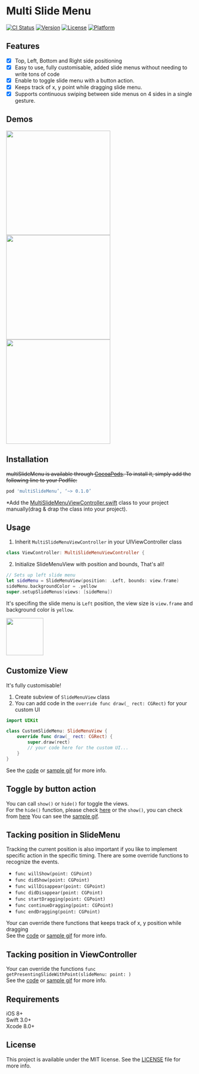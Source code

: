 # Multi Slide Menu

[![CI Status](http://img.shields.io/travis/WataruMaeda/multiSlideMenu.svg?style=flat)](https://travis-ci.org/WataruMaeda/multiSlideMenu)
[![Version](https://img.shields.io/cocoapods/v/multiSlideMenu.svg?style=flat)](http://cocoapods.org/pods/multiSlideMenu)
[![License](https://img.shields.io/cocoapods/l/multiSlideMenu.svg?style=flat)](http://cocoapods.org/pods/multiSlideMenu)
[![Platform](https://img.shields.io/cocoapods/p/multiSlideMenu.svg?style=flat)](http://cocoapods.org/pods/multiSlideMenu)

## Features

- [x] Top, Left, Bottom and Right side positioning
- [x] Easy to use, fully customisable, added slide menus without needing to write tons of code
- [x] Enable to toggle slide menu with a button action.
- [x] Keeps track of x, y point while dragging slide menu.
- [x] Supports continuous swiping between side menus on 4 sides in a single gesture.

## Demos

<img src="https://github.com/WataruMaeda/multiSlideMenu/blob/master/gifs/example1.gif" width="280">  <img src="https://github.com/WataruMaeda/multiSlideMenu/blob/master/gifs/example2.gif" width="280">  <img src="https://github.com/WataruMaeda/multiSlideMenu/blob/master/gifs/example3.gif" width="280">

## Installation

~~multiSlideMenu is available through [CocoaPods](http://cocoapods.org). To install
it, simply add the following line to your Podfile:~~

```ruby
pod 'multiSlideMenu’, ‘~> 0.1.0’
```

*Add the [MultiSlideMenuViewController.swift](https://github.com/WataruMaeda/multiSlideMenu/blob/master/multiSlideMenu/Classes/MultiSlideMenuViewController.swift) class to your project manually(drag & drap the class into your project).

## Usage

 1. Inherit `MultiSlideMenuViewController` in your UIViewController class
 
```Swift
class ViewController: MultiSlideMenuViewController {
```

 2. Initialize SlideMenuView with position and bounds, That's all!
 
```Swift
// Sets up left slide menu
let sideMenu = SlideMenuView(position: .Left, bounds: view.frame)
sideMenu.backgroundColor = .yellow
super.setupSlideMenus(views: [sideMenu])
```

It's specifing the slide menu is `Left` position, the view size is `view.frame` and background color is `yellow`.
  
<img src="https://github.com/WataruMaeda/multiSlideMenu/blob/master/gifs/sample.gif" width="100">
 
## Customize View

It's fully customisable!

1. Create subview of `SlideMenuView` class  
2. You can add code in the `override func draw(_ rect: CGRect)` for your custom UI

```Swift
import UIKit

class CustomSlideMenu: SlideMenuView {
    override func draw(_ rect: CGRect) {
        super.draw(rect)
        // your code here for the custom UI...
    }
}
```
See the [code](https://github.com/WataruMaeda/multiSlideMenu/blob/master/demos/demo1/demo1/CustomSlideMenu.swift#L36L66) or [sample gif](https://github.com/WataruMaeda/multiSlideMenu/blob/master/gifs/example1.gif) for more info.

## Toggle by button action

You can call `show()` or `hide()` for toggle the views.  
For the `hide()` function, please check [here](https://github.com/WataruMaeda/multiSlideMenu/blob/master/demos/demo2/demo2/CustomSlideMenu.swift#L71)
or the `show()`, you can check from [here](https://github.com/WataruMaeda/multiSlideMenu/blob/master/demos/demo2/demo2/ViewController.swift#L82) 
You can see the [sample gif](https://github.com/WataruMaeda/multiSlideMenu/blob/master/gifs/example2.gif).

## Tacking position in SlideMenu

Tracking the current position is also important if you like to implement specific action in the specific timing.
There are some override functions to recognize the events.
* `func willShow(point: CGPoint)`
* `func didShow(point: CGPoint)`
* `func willDisappear(point: CGPoint)`
* `func didDisappear(point: CGPoint)`
* `func startDragging(point: CGPoint)`
* `func continueDragging(point: CGPoint)`
* `func endDragging(point: CGPoint)`

Your can override there functions that keeps track of x, y position while dragging  
See the [code](https://github.com/WataruMaeda/multiSlideMenu/blob/master/demos/demo2/demo2/CustomSlideMenu.swift#L76#L119) or [sample gif](https://github.com/WataruMaeda/multiSlideMenu/blob/master/gifs/example2.gif) for more info.

## Tacking position in ViewController

Your can override the functions `func getPresentingSlideWithPoint(slideMenu: point: )`  
See the [code](https://github.com/WataruMaeda/multiSlideMenu/blob/master/demos/Demo3/Demo3/ViewController.swift#L65) or [sample gif](https://github.com/WataruMaeda/multiSlideMenu/blob/master/gifs/example3.gif) for more info.
 
## Requirements

iOS 8+  
Swift 3.0+  
Xcode 8.0+

## License

This project is available under the MIT license. See the [LICENSE](https://github.com/WataruMaeda/multiSlideMenu/blob/master/LICENSE) file for more info.
